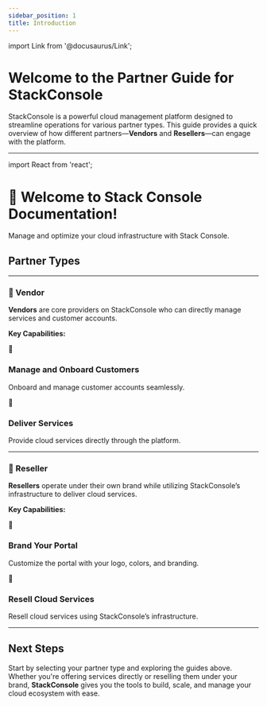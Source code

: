 ```yaml
---
sidebar_position: 1
title: Introduction
---
```


import Link from '@docusaurus/Link';

# Welcome to the Partner Guide for StackConsole

StackConsole is a powerful cloud management platform designed to streamline operations for various partner types. This guide provides a quick overview of how different partners—**Vendors** and **Resellers**—can engage with the platform.

---

import React from 'react';

<div
  style={{
    textAlign: 'center',
    padding: '50px 20px',
    background: 'linear-gradient(135deg, #0073e6, #003366)',
    color: 'white',
    borderRadius: '10px',
    marginBottom: '30px',
  }}
>
  <h1>👋 Welcome to Stack Console Documentation!</h1>
  <p>Manage and optimize your cloud infrastructure with Stack Console.</p>
</div>


## Partner Types

---

### 🏢 Vendor

**Vendors** are core providers on StackConsole who can directly manage services and customer accounts.

**Key Capabilities:**

<div style={{ display: 'flex', flexWrap: 'wrap', gap: '24px', justifyContent: 'center', marginTop: '24px' }}>

  <div style={{
    background: '#ffffff',
    padding: '24px',
    borderRadius: '12px',
    boxShadow: '0 6px 12px rgba(0, 0, 0, 0.08)',
    flex: '1',
    minWidth: '280px',
    maxWidth: '360px',
    textAlign: 'center',
    display: 'flex',
    flexDirection: 'column',
    justifyContent: 'center',
    alignItems: 'center',
    transition: 'transform 0.2s ease-in-out'
  }}>
    <div style={{
      width: '100px',
      height: '100px',
      borderRadius: '50%',
      backgroundColor: '#0073e6',
      display: 'flex',
      alignItems: 'center',
      justifyContent: 'center',
      color: 'white',
      fontSize: '24px',
      marginBottom: '10px',
    }}>👥</div>
    <h3 style={{ color: '#0073e6', marginBottom: '12px' }}>Manage and Onboard Customers</h3>
    <p style={{ fontSize: '15px', color: '#333' }}>Onboard and manage customer accounts seamlessly.</p>
  </div>

  <div style={{
    background: '#ffffff',
    padding: '24px',
    borderRadius: '12px',
    boxShadow: '0 6px 12px rgba(0, 0, 0, 0.08)',
    flex: '1',
    minWidth: '280px',
    maxWidth: '360px',
    textAlign: 'center',
    display: 'flex',
    flexDirection: 'column',
    justifyContent: 'center',
    alignItems: 'center',
    transition: 'transform 0.2s ease-in-out'
  }}>
    <div style={{
      width: '100px',
      height: '100px',
      borderRadius: '50%',
      backgroundColor: '#0073e6',
      display: 'flex',
      alignItems: 'center',
      justifyContent: 'center',
      color: 'white',
      fontSize: '24px',
      marginBottom: '10px',
    }}>🔧</div>
    <h3 style={{ color: '#0073e6', marginBottom: '12px' }}>Deliver Services</h3>
    <p style={{ fontSize: '15px', color: '#333' }}>Provide cloud services directly through the platform.</p>
  </div>

</div>

---

### 🤝 Reseller

**Resellers** operate under their own brand while utilizing StackConsole’s infrastructure to deliver cloud services.

**Key Capabilities:**

<div style={{ display: 'flex', flexWrap: 'wrap', gap: '24px', justifyContent: 'center', marginTop: '24px' }}>

  <div style={{
    background: '#ffffff',
    padding: '24px',
    borderRadius: '12px',
    boxShadow: '0 6px 12px rgba(0, 0, 0, 0.08)',
    flex: '1',
    minWidth: '280px',
    maxWidth: '360px',
    textAlign: 'center',
    display: 'flex',
    flexDirection: 'column',
    justifyContent: 'center',
    alignItems: 'center',
    transition: 'transform 0.2s ease-in-out'
  }}>
    <div style={{
      width: '100px',
      height: '100px',
      borderRadius: '50%',
      backgroundColor: '#0073e6',
      display: 'flex',
      alignItems: 'center',
      justifyContent: 'center',
      color: 'white',
      fontSize: '24px',
      marginBottom: '10px',
    }}>🎨</div>
    <h3 style={{ color: '#0073e6', marginBottom: '12px' }}>Brand Your Portal</h3>
    <p style={{ fontSize: '15px', color: '#333' }}>Customize the portal with your logo, colors, and branding.</p>
  </div>

  <div style={{
    background: '#ffffff',
    padding: '24px',
    borderRadius: '12px',
    boxShadow: '0 6px 12px rgba(0, 0, 0, 0.08)',
    flex: '1',
    minWidth: '280px',
    maxWidth: '360px',
    textAlign: 'center',
    display: 'flex',
    flexDirection: 'column',
    justifyContent: 'center',
    alignItems: 'center',
    transition: 'transform 0.2s ease-in-out'
  }}>
    <div style={{
      width: '100px',
      height: '100px',
      borderRadius: '50%',
      backgroundColor: '#0073e6',
      display: 'flex',
      alignItems: 'center',
      justifyContent: 'center',
      color: 'white',
      fontSize: '24px',
      marginBottom: '10px',
    }}>🔄</div>
    <h3 style={{ color: '#0073e6', marginBottom: '12px' }}>Resell Cloud Services</h3>
    <p style={{ fontSize: '15px', color: '#333' }}>Resell cloud services using StackConsole’s infrastructure.</p>
  </div>

</div>

---

## Next Steps

Start by selecting your partner type and exploring the guides above. Whether you're offering services directly or reselling them under your brand, **StackConsole** gives you the tools to build, scale, and manage your cloud ecosystem with ease.
